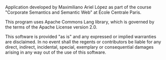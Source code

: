 Application developed by Maximiliano Ariel López as part of the course "Corporate Semantics and Semantic Web" at École Centrale Paris.

This program uses Apache Commons Lang library, which is governed by the terms of the Apache License version 2.0.

This software is provided "as is" and any expressed or implied warranties are disclaimed.  In no event shall the regents or contributors be liable for any direct, indirect, incidental, special, exemplary or consequential damages arising in any way out of the use of this software.